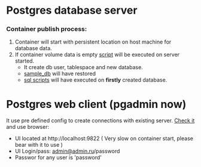 # Postgres database server
### Container publish process:
1. Container will start with persistent location on host machine for database data.
2. If container volume data is empty [script](/dev-kit/build/deploy/local/postgres/bash/server_config.sh) will be executed on server started. 
    - It create db user, tablespace and new database. 
    - [sample_db](/dev-kit/build/deploy/local/postgres/sample_db/dvdrental.tar) will have restored
    - [sql scripts](/dev-kit/build/deploy/local/postgres/sql) will have executed on __firstly__ created database.

# Postgres web client (pgadmin now)

It use pre defined config to create connections with existing server. [Check it](/dev-kit/build/deploy/local/postgres/pgadmin/servers.json) and use browser: 

- UI located at http://localhost:9822 ( Very slow on container start, please bear with it to use )
- UI Login/pass: admin@admin.ru/password
- Passwor for any user is 'password'
